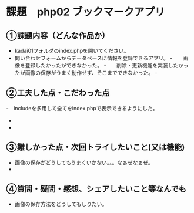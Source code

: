 # 課題　php02 ブックマークアプリ

## ①課題内容（どんな作品か）
- kadai01フォルダのindex.phpを開いてください。
- 問い合わせフォームからデータベースに情報を登録できるアプリ。
-　　画像を登録したかったができなかった。
-　　削除・更新機能を実装したかったが画像の保存がうまく動作せず、そこまでできなかった。
-　　

## ②工夫した点・こだわった点
-　includeを多用して全てをindex.phpで表示できるようにした。
- 　　
- 

## ③難しかった点・次回トライしたいこと(又は機能)
- 画像の保存がどうしてもうまくいかない。。。なぁぜなぁぜ。
- 

## ④質問・疑問・感想、シェアしたいこと等なんでも
- 画像の保存方法をどうしてもしりたい。
